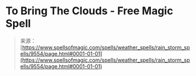 <!--yml

category: 未分类

date: 2024-06-12 18:45:54

-->

# To Bring The Clouds - Free Magic Spell

> 来源：[https://www.spellsofmagic.com/spells/weather_spells/rain_storm_spells/9554/page.html#0001-01-01](https://www.spellsofmagic.com/spells/weather_spells/rain_storm_spells/9554/page.html#0001-01-01)
